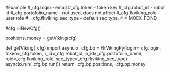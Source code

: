#Example
#_cfg.login - email 
#_cfg.token - token key
#_cfg.robot_id - robot id
#_cfg.portofolio_name - not used, does not affect
#_cfg.fkviking_role - user role
#=_cfg.fkviking_sec_type - default sec type, 4 = MOEX_FOND


#cfg = NewCfg()

positions, money = getViking(cfg)


def getViking(_cfg)
  import asyncio
  _cfg.bp = FkVikingPy(login=_cfg.login, token=_cfg.token, r_id=_cfg.robot_id, p_id=_cfg.portofolio_name, role=_cfg.fkviking_role, sec_type=_cfg.fkviking_sec_type)
  asyncio.run(_cfg.bp.run())
  return _cfg.bp.positions, _cfg.bp.money
